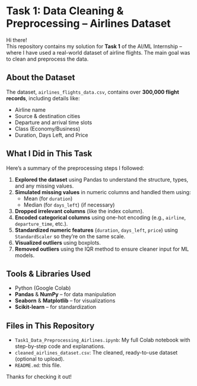 # Task 1: Data Cleaning & Preprocessing – Airlines Dataset

Hi there!  
This repository contains my solution for **Task 1** of the AI/ML Internship – where I have used a real-world dataset of airline flights. The main goal was to clean and preprocess the data.


## About the Dataset

The dataset, `airlines_flights_data.csv`, contains over **300,000 flight records**, including details like:
- Airline name
- Source & destination cities
- Departure and arrival time slots
- Class (Economy/Business)
- Duration, Days Left, and Price


## What I Did in This Task

Here’s a summary of the preprocessing steps I followed:

1. **Explored the dataset** using Pandas to understand the structure, types, and any missing values.
2. **Simulated missing values** in numeric columns and handled them using:
   - Mean (for `duration`)
   - Median (for `days_left`)  (if necessary)
3. **Dropped irrelevant columns** (like the index column).
4. **Encoded categorical columns** using one-hot encoding (e.g., `airline`, `departure_time`, etc.).
5. **Standardized numeric features** (`duration`, `days_left`, `price`) using `StandardScaler` so they’re on the same scale.
6. **Visualized outliers** using boxplots.
7. **Removed outliers** using the IQR method to ensure cleaner input for ML models.


## Tools & Libraries Used

- Python (Google Colab)
- **Pandas** & **NumPy** – for data manipulation
- **Seaborn** & **Matplotlib** – for visualizations
- **Scikit-learn** – for standardization


## Files in This Repository

- `Task1_Data_Preprocessing_Airlines.ipynb`: My full Colab notebook with step-by-step code and explanations.
- `cleaned_airlines_dataset.csv`: The cleaned, ready-to-use dataset (optional to upload).
- `README.md`: this file.


Thanks for checking it out!
